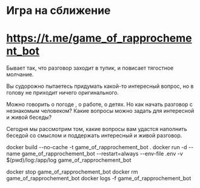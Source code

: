 # Игра на сближение

# https://t.me/game_of_rapprochement_bot 

Бывает так, что разговор заходит в тупик, и повисает тягостное молчание. 

Вы судорожно пытаетесь придумать какой-то интересный вопрос, но в голову не приходит ничего оригинального.

Можно говорить о погоде , о работе, о детях. Но как начать разговор с незнакомым человеком? Какие вопросы можно задать для интересной и живой беседы? 

Сегодня мы рассмотрим том, какие вопросы вам удастся наполнить беседой со смыслом и поддержать интересный и живой разговор.



docker build --no-cache -t game_of_rapprochement_bot .
docker run -d --name game_of_rapprochement_bot --restart=always --env-file .env -v $(pwd)/log:/app/log game_of_rapprochement_bot


docker stop game_of_rapprochement_bot
docker rm game_of_rapprochement_bot
docker logs -f game_of_rapprochement_bot